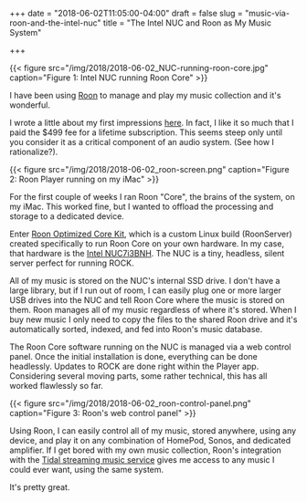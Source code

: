 +++
date = "2018-06-02T11:05:00-04:00"
draft = false
slug = "music-via-roon-and-the-intel-nuc"
title = "The Intel NUC and Roon as My Music System"

+++

{{< figure src="/img/2018/2018-06-02_NUC-running-roon-core.jpg" caption="Figure 1: Intel NUC running Roon Core" >}}

I have been using [Roon](https://roonlabs.com) to manage and play my music collection and it's
wonderful.

I wrote a little about my first impressions [here](/2018/the-roon-music-player-is-awesome/). In fact, I like it
so much that I paid the $499 fee for a lifetime subscription. This seems steep
only until you consider it as a critical component of an audio system. (See how
I rationalize?).

<!--more-->

{{< figure src="/img/2018/2018-06-02_roon-screen.png" caption="Figure 2: Roon Player running on my iMac" >}}

For the first couple of weeks I ran Roon "Core", the brains of the system, on my
iMac. This worked fine, but I wanted to offload the processing and storage
to a dedicated device.

Enter [Roon Optimized Core Kit](https://kb.roonlabs.com/Roon_Optimized_Core_Kit), which is a custom Linux build (RoonServer)
created specifically to run Roon Core on your own hardware. In my case, that
hardware is the [Intel NUC7i3BNH](https://www.amazon.com/gp/product/B01N4EOJNG/). The NUC is a tiny, headless, silent server
perfect for running ROCK.

All of my music is stored on the NUC's internal SSD drive. I don't have a large
library, but if I run out of room, I can easily plug one or more larger USB
drives into the NUC and tell Roon Core where the music is stored on them. Roon
manages all of my music regardless of where it's stored. When I buy new music
I only need to copy the files to the shared Roon drive and it's automatically
sorted, indexed, and fed into Roon's music database.

The Roon Core software running on the NUC is managed via a web control panel.
Once the initial installation is done, everything can be done headlessly.
Updates to ROCK are done right within the Player app. Considering several moving
parts, some rather technical, this has all worked flawlessly so far.

{{< figure src="/img/2018/2018-06-02_roon-control-panel.png" caption="Figure 3: Roon's web control panel" >}}

Using Roon, I can easily control all of my music, stored anywhere, using any
device, and play it on any combination of HomePod, Sonos, and dedicated
amplifier. If I get bored with my own music collection, Roon's integration with
the [Tidal streaming music service](http://tidal.com/us) gives me access to any music I could ever
want, using the same system.

It's pretty great.
